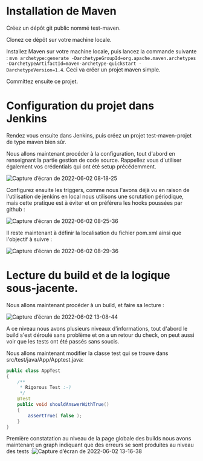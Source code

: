 # Installation de Maven

Créez un dépôt git public nommé test-maven.

Clonez ce dépôt sur votre machine locale.

Installez Maven sur votre machine locale, puis lancez la commande suivante : `mvn archetype:generate -DarchetypeGroupId=org.apache.maven.archetypes -DarchetypeArtifactId=maven-archetype-quickstart -DarchetypeVersion=1.4`. Ceci va créer un projet maven simple. 

Committez ensuite ce projet. 

# Configuration du projet dans Jenkins

Rendez vous ensuite dans Jenkins, puis créez un projet test-maven-projet de type maven bien sûr. 

Nous allons maintenant procéder à la configuration, tout d'abord en renseignant la partie gestion de code source. Rappellez vous d'utiliser également vos crédentials qui ont été setup précédemment. 

![Capture d’écran de 2022-06-02 08-18-25](https://user-images.githubusercontent.com/98811386/171565568-fd874c39-49d3-4e46-9690-962256bc3694.png)

Configurez ensuite les triggers, comme nous l'avons déjà vu en raison de l'utilisation de jenkins en local nous utilisons une scrutation périodique, mais cette pratique est à éviter et on préférera les hooks poussées par github : 

![Capture d’écran de 2022-06-02 08-25-36](https://user-images.githubusercontent.com/98811386/171566783-38ba080b-0b6b-4c5b-92bf-a59c7a3db99d.png)

Il reste maintenant à définir la localisation du fichier pom.xml ainsi que l'objectif à suivre : 

![Capture d’écran de 2022-06-02 08-29-36](https://user-images.githubusercontent.com/98811386/171567341-b5a81a34-e897-44f9-ba44-206696f97587.png)

# Lecture du build et de la logique sous-jacente. 

Nous allons maintenant procéder à un build, et faire sa lecture : 

![Capture d’écran de 2022-06-02 13-08-44](https://user-images.githubusercontent.com/98811386/171616697-4c5967cd-df33-429c-b813-9f517bda0e2b.png)

A ce niveau nous avons plusieurs niveaux d'informations, tout d'abord le build s'est déroulé sans problème et on a un retour du check, on peut aussi voir que les tests ont été passés sans soucis. 

Nous allons maintenant modifier la classe test qui se trouve dans src/test/java/App/Apptest.java:

```java
public class AppTest 
{
    /**
     * Rigorous Test :-)
     */
    @Test
    public void shouldAnswerWithTrue()
    {
        assertTrue( false );
    }
}
```

Première constatation au niveau de la page globale des builds nous avons maintenant un graph indiquant que des erreurs se sont produites au niveau des tests :![Capture d’écran de 2022-06-02 13-16-38](https://user-images.githubusercontent.com/98811386/171617921-9bf3c2e6-165e-4d64-a87f-666715ad3b9a.png)


